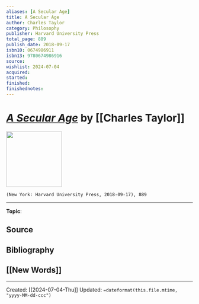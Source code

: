 ```yaml
---
aliases: [A Secular Age]
title: A Secular Age
author: Charles Taylor
category: Philosophy
publisher: Harvard University Press
total_page: 889
publish_date: 2018-09-17
isbn10: 0674986911
isbn13: 9780674986916
source: 
wishlist: 2024-07-04
acquired: 
started: 
finished: 
finishednotes: 
---
```

# *[A Secular Age]()* by [[Charles Taylor]]

<img src="http://books.google.com/books/content?id=ZIG2EAAAQBAJ&printsec=frontcover&img=1&zoom=1&edge=curl&source=gbs_api" width=150>

`(New York: Harvard University Press, 2018-09-17), 889`



--- 
**Topic**: 

**Source**
- 

**Bibliography**
- 
 
**[[New Words]]**
- 

---
Created: [[2024-07-04-Thu]]
Updated: `=dateformat(this.file.mtime, "yyyy-MM-dd-ccc")`
